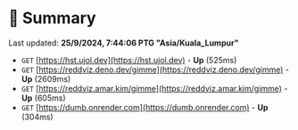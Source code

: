 # 📖 Summary
Last updated: **25/9/2024, 7:44:06 PTG "Asia/Kuala_Lumpur"**

- `GET` [https://hst.ujol.dev](https://hst.ujol.dev) - **Up** (525ms)
- `GET` [https://reddviz.deno.dev/gimme](https://reddviz.deno.dev/gimme) - **Up** (2609ms)
- `GET` [https://reddviz.amar.kim/gimme](https://reddviz.amar.kim/gimme) - **Up** (605ms)
- `GET` [https://dumb.onrender.com](https://dumb.onrender.com) - **Up** (304ms)
